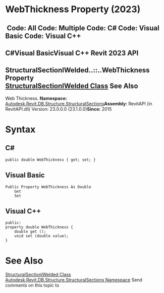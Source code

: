 # WebThickness Property (2023)

﻿
 Code: All Code: Multiple Code: C# Code: Visual Basic Code: Visual C++   
---  
C#Visual BasicVisual C++
Revit 2023 API  
---  
StructuralSectionIWelded..::..WebThickness Property   
[StructuralSectionIWelded Class](d84c062e-4bfc-8da9-78f9-47174857db15.md "StructuralSectionIWelded Class") See Also  
---  
Web Thickness. 
**Namespace:** [Autodesk.Revit.DB.Structure.StructuralSections](09862f38-63f6-a5f8-e560-ae775901bc92.md "Autodesk.Revit.DB.Structure.StructuralSections Namespace")**Assembly:** RevitAPI (in RevitAPI.dll) Version: 23.0.0.0 (23.1.0.0)**Since:** 2015 
# Syntax
C#  
---  
```text
public double WebThickness { get; set; }
```
  
Visual Basic  
---  
```text
Public Property WebThickness As Double
	Get
	Set
```
  
Visual C++  
---  
```text
public:
property double WebThickness {
	double get ();
	void set (double value);
}
```
  
# See Also
[StructuralSectionIWelded Class](d84c062e-4bfc-8da9-78f9-47174857db15.md "StructuralSectionIWelded Class")
[Autodesk.Revit.DB.Structure.StructuralSections Namespace](09862f38-63f6-a5f8-e560-ae775901bc92.md "Autodesk.Revit.DB.Structure.StructuralSections Namespace")
Send comments on this topic to 